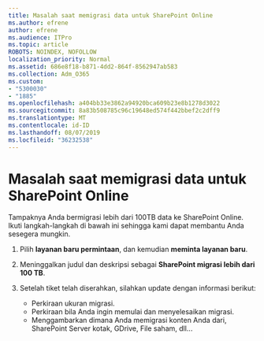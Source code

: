```yaml
---
title: Masalah saat memigrasi data untuk SharePoint Online
ms.author: efrene
author: efrene
ms.audience: ITPro
ms.topic: article
ROBOTS: NOINDEX, NOFOLLOW
localization_priority: Normal
ms.assetid: 686e8f18-b871-4dd2-864f-8562947ab583
ms.collection: Adm_O365
ms.custom:
- "5300030"
- "1885"
ms.openlocfilehash: a404bb33e3862a94920bca609b23e8b1278d3022
ms.sourcegitcommit: 8a83b508785c96c19648ed574f442bbef2c2dff9
ms.translationtype: MT
ms.contentlocale: id-ID
ms.lasthandoff: 08/07/2019
ms.locfileid: "36232538"
---
```

# <a name="issues-while-migrating-data-to-sharepoint-online"></a>Masalah saat memigrasi data untuk SharePoint Online

Tampaknya Anda bermigrasi lebih dari 100TB data ke SharePoint Online. Ikuti langkah-langkah di bawah ini sehingga kami dapat membantu Anda sesegera mungkin. 

1. Pilih **layanan baru permintaan**, dan kemudian **meminta layanan baru**. 
2. Meninggalkan judul dan deskripsi sebagai **SharePoint migrasi lebih dari 100 TB**.
3. Setelah tiket telah diserahkan, silahkan update dengan informasi berikut: 

    - Perkiraan ukuran migrasi.
    - Perkiraan bila Anda ingin memulai dan menyelesaikan migrasi.
    - Menggambarkan dimana Anda memigrasi konten Anda dari, SharePoint Server kotak, GDrive, File saham, dll...


  

